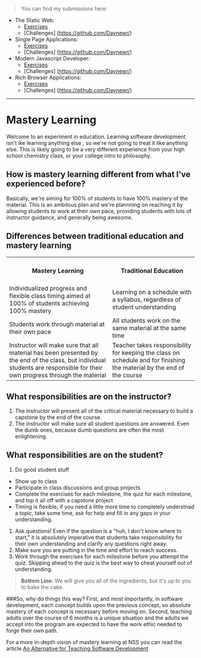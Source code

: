 >You can find my submissions here:
- The Static Web:
  - [Exercises](https://github.com/Daynewr/front-end-milestones/tree/master/2-the-static-web/exercises/submissions)
  - [Challenges] (https://github.com/Daynewr/)
- Single Page Applications:
  - [Exercises](https://github.com/Daynewr/front-end-milestones/tree/master/2-the-static-web/exercises/submissions)
  - [Challenges] (https://github.com/Daynewr/)
- Modern Javascript Developer:
  - [Exercises](https://github.com/Daynewr/front-end-milestones/tree/master/2-the-static-web/exercises/submissions)
  - [Challenges] (https://github.com/Daynewr/)
- Rich Browser Applications:
  - [Exercises](https://github.com/Daynewr/front-end-milestones/tree/master/2-the-static-web/exercises/submissions)
  - [Challenges] (https://github.com/Daynewr/)

<hr>

# Mastery Learning

Welcome to an experiment in education. Learning software development isn't ike learning anything else , so we're not going to treat it like anything else. This is likely going to be a very different experience from your high school chemistry class, or your college intro to philosophy.

## How is mastery learning different from what I've experienced before?
Basically, we're aiming for 100% of students to have 100% mastery of the material. This is an ambitous plan and we're plannning on reaching it by allowing students to work at their own pace, providing students with lots of instructor guidance, and generally being awesome.


## Differences between traditional education and mastery learning

<table>
<tr>
<th><h4>Mastery Learning</h4></th>
<th><h4>Traditional Education</h4></th>
</tr>
<tr>
  <td>
  Individualized progress and flexible class timing aimed at 100% of students achieving 100% mastery
  </td>
  <td>
  Learning on a schedule with a syllabus, regardless of student understanding
  </td>
</tr>

<tr>
  <td>
  Students work through material at their own pace
  </td>
  <td>
  All students work on the same material at the same time
  </td>
</tr>

<tr>
  <td>
  Instructor will make sure that all material has been  presented by the end of the class, but individual students are responsible for their own progress through the material
  </td>
  <td>
  Teacher takes responsibility for keeping the class on schedule and for finishing the material by the end of the course
  </td>
</tr>

</table>

## What responsibilities are on the instructor?
1. The instructor will present all of the critical material necessary to build a capstone by the end of the course.
1. The instructor will make sure all student questions are answered. Even the dumb ones, because dumb questions are often the most enlightening.


## What responsibilities are on the student?

1. Do good student stuff
  * Show up to class 
  * Participate in class discussions and group projects 
  * Complete the exercises for each  milestone, the quiz for each milestone, and top it all off with a capstone project 
  * Timing is flexible, if  you need a little more time to completely understnad a topic, take some time, ask for help and fill in any gaps in your understanding.
1. Ask questions! Even if the question is a "huh, I don't know where to start," it is absolutely imperative that students take responsibility for their own understanding and clarify any questions right away.
1. Make sure you are putting in the time and effort to reach success.
1. Work through the exercises for each milestone before you attempt the quiz. Skipping ahead to the quiz is the best way to cheat yourself out of understanding.

> **Bottom Line:** We will give you all of the ingredients, but it's up to you to bake the cake.

###So, why do things this way?
 First, and most importantly, in software development, each concept builds upon the previous concept, so absolute mastery of each concept is necessary before moving on. Second, teaching adults over the course of 6 months is a unique situation and the adults we accept into the program are expected to have the work ethic needed to forge their own path.

For a more in-depth vision of mastery learning at NSS you can read the article [An Alternative for Teaching Software Development](http://www.stevebrownlee.com/alternative-teaching-software-development/)
















